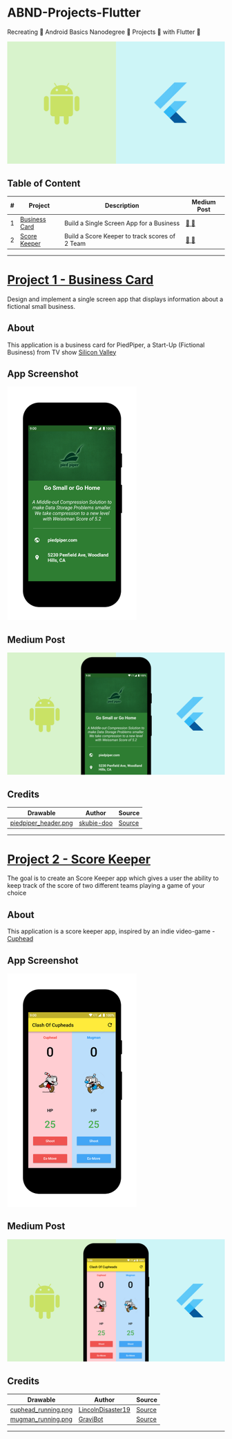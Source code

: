 # ABND-Projects-Flutter
Recreating :repeat: Android Basics Nanodegree :ledger: Projects :pencil: with Flutter :blue_heart:

<a href="https://medium.com/@piedcipher/series-recreating-android-basics-nanodegree-projects-with-flutter-fdd1ccd2988f"><img src="series-featured-image.png" /></a>

## Table of Content

| # | Project | Description | Medium Post |
| --- | --- | --- | --- |
| 1 | [Business Card](https://github.com/piedcipher/ABND-Projects-Flutter/tree/master/%231.Business-Card/business_card) | Build a Single Screen App for a Business | [:newspaper: :page_facing_up:](https://medium.com/@piedcipher/building-abnd-project-1-single-screen-app-with-flutter-e3dd8a55f70) |
| 2 | [Score Keeper](https://github.com/piedcipher/ABND-Projects-Flutter/tree/master/%232.Score-Keeper/score_keeper) | Build a Score Keeper to track scores of 2 Team | [:newspaper: :page_facing_up:](https://medium.com/@piedcipher/building-abnd-project-2-score-keeper-app-with-flutter-93c4e54cd589) |

---

# [Project 1 - Business Card](https://github.com/piedcipher/ABND-Projects-Flutter/tree/master/%231.Business-Card/business_card)

Design and implement a single screen app that displays information about a fictional small business.

## About

This application is a business card for PiedPiper, a Start-Up (Fictional Business) from TV show [Silicon Valley](https://en.wikipedia.org/wiki/Silicon_Valley_(TV_series))

## App Screenshot
<img width="300" src="%231.Business-Card/business_card/assets/app-screenshot.png" alt="PiedPiper - Single Screen App [App Screenshot]" />

## Medium Post
<a href="https://medium.com/@piedcipher/building-abnd-project-1-single-screen-app-with-flutter-e3dd8a55f70"><img src="%231.Business-Card/business_card/assets/medium-post.png" alt="Medium Post - Feature Image" /></a>


## Credits
| Drawable | Author | Source |
| --- | --- | --- |
| [piedpiper_header.png](https://github.com/piedcipher/ABND-Projects-Flutter/blob/master/%231.Business-Card/business_card/assets/piedpiper_header.png) | [skubie-doo](https://www.reddit.com/r/SiliconValleyHBO/comments/6bd9xg/request_can_anyone_make_that_pied_piper_green/dhnc1hb) | [Source](https://i.imgur.com/AiQS7TRg.png)|

---

# [Project 2 - Score Keeper](https://github.com/piedcipher/ABND-Projects-Flutter/tree/master/%232.Score-Keeper/score_keeper)

The goal is to create an Score Keeper app which gives a user the ability to keep track of the score of two different teams playing a game of your choice

## About

This application is a score keeper app, inspired by an indie video-game - [Cuphead](https://en.wikipedia.org/wiki/Cuphead)

## App Screenshot
<img width="300" src="%232.Score-Keeper/score_keeper/assets/app-screenshot.png" alt="ClashOfCupheads - Score Keeper App [App Screenshot]" />

## Medium Post
<a href="https://medium.com/@piedcipher/building-abnd-project-2-score-keeper-app-with-flutter-93c4e54cd589"><img src="%232.Score-Keeper/score_keeper/assets/medium-post.png" alt="Medium Post - Feature Image" /></a>

## Credits
| Drawable | Author | Source |
| --- | --- | --- |
| [cuphead_running.png](https://github.com/piedcipher/ABND-Projects-Flutter/blob/master/%232.Score-Keeper/score_keeper/assets/cuphead_running.png) | [LincolnDisaster19](http://es.cuppedia.wikia.com/wiki/Usuario:LincolnDisaster19) | [Source](https://vignette.wikia.nocookie.net/cuppedia/images/8/8c/Cuphead_running.png/revision/latest?cb=20171011215842&path-prefix=es) |
| [mugman_running.png](https://github.com/piedcipher/ABND-Projects-Flutter/blob/master/%232.Score-Keeper/score_keeper/assets/mugman_running.png) |  [GraviBot](http://supermarioglitchy4.wikia.com/wiki/User:GraviBot) |  [Source](https://vignette.wikia.nocookie.net/supermarioglitchy4/images/b/b3/Mugman_running.png/revision/latest?cb=20171022150410&format=original)|

---